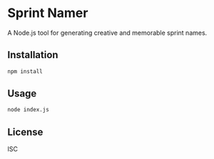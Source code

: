 # Sprint Namer

A Node.js tool for generating creative and memorable sprint names.

## Installation

```bash
npm install
```

## Usage

```bash
node index.js
```

## License

ISC